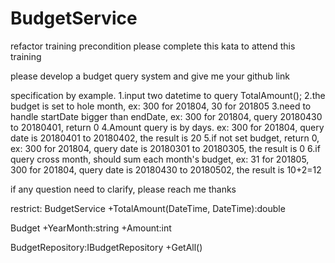 # BudgetService
refactor training precondition
please complete this kata to attend this training

please develop a budget query system and give me your github link

specification by example.
1.input two datetime to query TotalAmount();
2.the budget is set to hole month, 
  ex: 300 for 201804, 30 for 201805
3.need to handle startDate bigger than endDate,
  ex: 300 for 201804, query 20180430 to 20180401, return 0
4.Amount query is by days. 
  ex: 300 for 201804, query date is 20180401 to 20180402, the result is 20
5.if not set budget, return 0, 
  ex: 300 for 201804, query date is 20180301 to 20180305, the result is 0
6.if query cross month, should sum each month's budget, 
  ex: 31 for 201805, 300 for 201804, query date is 20180430 to 20180502, the result is 10+2=12

if any question need to clarify, please reach me thanks

restrict:
BudgetService
+TotalAmount(DateTime, DateTime):double

Budget
+YearMonth:string
+Amount:int

BudgetRepository:IBudgetRepository
+GetAll()
